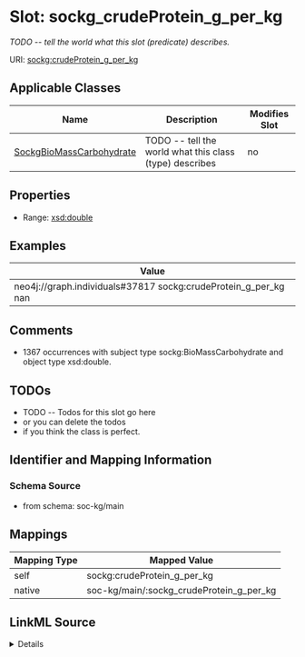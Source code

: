 

# Slot: sockg_crudeProtein_g_per_kg


_TODO -- tell the world what this slot (predicate) describes._





URI: [sockg:crudeProtein_g_per_kg](http://www.semanticweb.org/sockg/ontologies/2024/0/soil-carbon-ontology/crudeProtein_g_per_kg)



<!-- no inheritance hierarchy -->





## Applicable Classes

| Name | Description | Modifies Slot |
| --- | --- | --- |
| [SockgBioMassCarbohydrate](../classes/SockgBioMassCarbohydrate.md) | TODO -- tell the world what this class (type) describes |  no  |







## Properties

* Range: [xsd:double](http://www.w3.org/2001/XMLSchema#double)






## Examples

| Value |
| --- |
| neo4j://graph.individuals#37817 sockg:crudeProtein_g_per_kg nan |

## Comments

* 1367 occurrences with subject type sockg:BioMassCarbohydrate and object type xsd:double.

## TODOs

* TODO -- Todos for this slot go here
* or you can delete the todos
* if you think the class is perfect.

## Identifier and Mapping Information







### Schema Source


* from schema: soc-kg/main




## Mappings

| Mapping Type | Mapped Value |
| ---  | ---  |
| self | sockg:crudeProtein_g_per_kg |
| native | soc-kg/main/:sockg_crudeProtein_g_per_kg |




## LinkML Source

<details>
```yaml
name: sockg_crudeProtein_g_per_kg
description: TODO -- tell the world what this slot (predicate) describes.
todos:
- TODO -- Todos for this slot go here
- or you can delete the todos
- if you think the class is perfect.
comments:
- 1367 occurrences with subject type sockg:BioMassCarbohydrate and object type xsd:double.
examples:
- value: neo4j://graph.individuals#37817 sockg:crudeProtein_g_per_kg nan
from_schema: soc-kg/main
rank: 1000
slot_uri: sockg:crudeProtein_g_per_kg
alias: sockg_crudeProtein_g_per_kg
domain_of:
- sockg_BioMassCarbohydrate
range: double

```
</details>